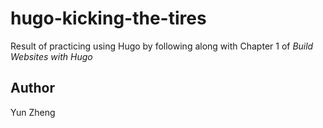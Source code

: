 # hugo-kicking-the-tires

Result of practicing using Hugo by following along with Chapter 1 of _Build Websites with Hugo_

## Author
Yun Zheng
